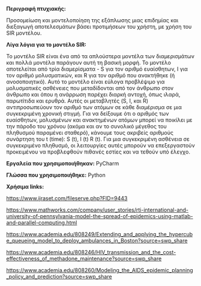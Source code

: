 <b>Περιγραφή πτυχιακής:</b>

Προσομείωση και μοντελοποίηση της εξάπλωσης μιας επιδημίας και διεξαγωγή αποτελεσμάτων βάσει προτιμήσεων του χρήστη, με χρήση του SIR μοντέλου.

<b>Λίγα λόγια για το μοντέλο SIR:</b>

Το μοντέλο SIR είναι ένα από τα απλούστερα μοντέλα των διαμερισμάτων και πολλά μοντέλα παράγουν αυτή τη βασική μορφή. Το μοντέλο αποτελείται από τρία διαμερίσματα - S για τον αριθμό ευαίσθητων, I για τον αριθμό μολυσματικών, και R για τον αριθμό που ανακτήθηκε (ή ανοσοποιητικό). Αυτό το μοντέλο είναι εύλογα προβλέψιμο για μολυσματικές ασθένειες που μεταδίδονται από τον άνθρωπο στον άνθρωπο και όπου η ανάρρωση παρέχει διαρκή αντοχή, όπως ιλαρά, παρωτίτιδα και ερυθρά. Αυτές οι μεταβλητές (S, I, και R) αντιπροσωπεύουν τον αριθμό των ατόμων σε κάθε διαμέρισμα σε μια συγκεκριμένη χρονική στιγμή. Για να δείξουμε ότι ο αριθμός των ευαίσθητων, μολυσμένων και ανακτημένων ατόμων μπορεί να ποικίλει με την πάροδο του χρόνου (ακόμα και αν το συνολικό μέγεθος του πληθυσμού παραμένει σταθερό), κάνουμε τους ακριβείς αριθμούς συνάρτηση του t (time): S (t), I (t) R (t). Για μια συγκεκριμένη ασθένεια σε συγκεκριμένο πληθυσμό, οι λειτουργίες αυτές μπορούν να επεξεργαστούν προκειμένου να προβλεφθούν πιθανές εστίες και να τεθούν υπό έλεγχο. 

<b>Εργαλεία που χρησιμοποιήθηκαν:</b> PyCharm

<b>Γλώσσα που χρησιμοποιήθηκε:</b>
Python




<b>Χρήσιμα links:</b>

https://www.ijraset.com/fileserve.php?FID=9443

https://www.mathworks.com/company/user_stories/rti-international-and-university-of-pennsylvania-model-the-spread-of-epidemics-using-matlab-and-parallel-computing.html

https://www.academia.edu/808249/Extending_and_applying_the_hypercube_queueing_model_to_deploy_ambulances_in_Boston?source=swp_share

https://www.academia.edu/808246/HIV_transmission_and_the_cost-effectiveness_of_methadone_maintenance?source=swp_share

https://www.academia.edu/808260/Modeling_the_AIDS_epidemic_planning_policy_and_prediction?source=swp_share
